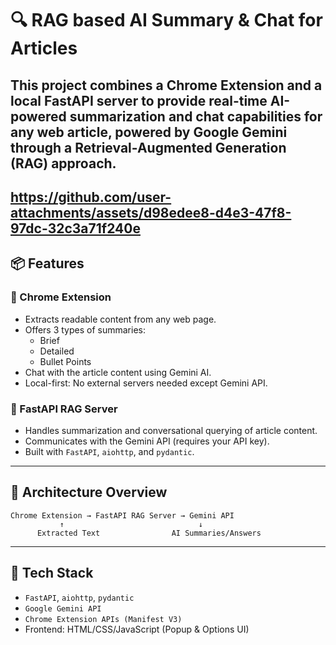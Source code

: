 # 🔍 RAG based AI Summary & Chat for Articles

This project combines a **Chrome Extension** and a **local FastAPI server** to provide real-time AI-powered summarization and chat capabilities for any web article, powered by **Google Gemini** through a **Retrieval-Augmented Generation (RAG)** approach.
---
https://github.com/user-attachments/assets/d98edee8-d4e3-47f8-97dc-32c3a71f240e 
---

## 📦 Features

### 🔹 Chrome Extension
- Extracts readable content from any web page.
- Offers 3 types of summaries:
  - Brief
  - Detailed
  - Bullet Points
- Chat with the article content using Gemini AI.
- Local-first: No external servers needed except Gemini API.

### 🔹 FastAPI RAG Server
- Handles summarization and conversational querying of article content.
- Communicates with the Gemini API (requires your API key).
- Built with `FastAPI`, `aiohttp`, and `pydantic`.

---

## 🧠 Architecture Overview

```text
Chrome Extension → FastAPI RAG Server → Gemini API
           ↑                              ↓
      Extracted Text                AI Summaries/Answers
```

---

## 🧰 Tech Stack

- `FastAPI`, `aiohttp`, `pydantic`
- `Google Gemini API`
- `Chrome Extension APIs (Manifest V3)`
- Frontend: HTML/CSS/JavaScript (Popup & Options UI)
